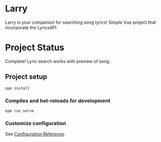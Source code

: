 # Larry

Larry is your companion for searching song lyrics! Simple Vue project that incorporate the LyricsAPI 

# Project Status

Complete! Lyric search works with preview of song.

## Project setup
```
npm install
```

### Compiles and hot-reloads for development
```
npm run serve
```

### Customize configuration
See [Configuration Reference](https://cli.vuejs.org/config/).
